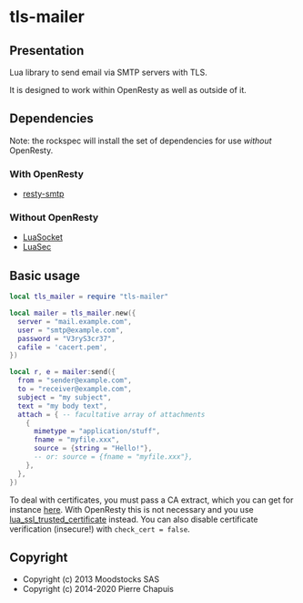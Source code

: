 # tls-mailer

## Presentation

Lua library to send email via SMTP servers with TLS.

It is designed to work within OpenResty as well as outside of it.

## Dependencies


Note: the rockspec will install the set of dependencies for use
*without* OpenResty.

### With OpenResty

- [resty-smtp](https://github.com/duhoobo/lua-resty-smtp)

### Without OpenResty

- [LuaSocket](https://github.com/diegonehab/luasocket)
- [LuaSec](https://github.com/brunoos/luasec)

## Basic usage

```lua
local tls_mailer = require "tls-mailer"

local mailer = tls_mailer.new({
  server = "mail.example.com",
  user = "smtp@example.com",
  password = "V3ryS3cr37",
  cafile = 'cacert.pem',
})

local r, e = mailer:send({
  from = "sender@example.com",
  to = "receiver@example.com",
  subject = "my subject",
  text = "my body text",
  attach = { -- facultative array of attachments
    {
      mimetype = "application/stuff",
      fname = "myfile.xxx",
      source = {string = "Hello!"},
      -- or: source = {fname = "myfile.xxx"},
    },
  },
})
```

To deal with certificates, you must pass a CA extract, which you can get for
instance [here](https://curl.se/docs/caextract.html). With OpenResty this is
not necessary and you use [lua_ssl_trusted_certificate] instead.
You can also disable certificate verification (insecure!) with
`check_cert = false`.

[lua_ssl_trusted_certificate]: https://github.com/openresty/lua-nginx-module#lua_ssl_trusted_certificate

## Copyright

- Copyright (c) 2013 Moodstocks SAS
- Copyright (c) 2014-2020 Pierre Chapuis
